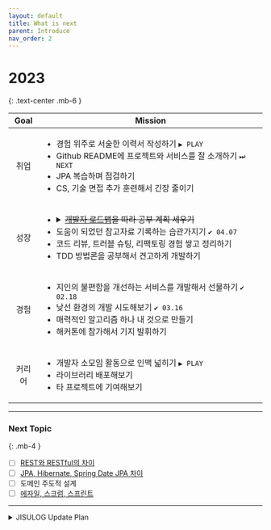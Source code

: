 ```yaml
---
layout: default
title: What is next
parent: Introduce
nav_order: 2
---
```

# 2023
{: .text-center .mb-6 }

<style>
  table > tbody > tr > td:first-child{
      text-align: center;
  }
</style>
<table>
    <thead>
        <tr>
            <th>Goal</th>
            <th colspan="2">Mission</th>
        </tr>
    </thead>
    <tbody>
       <tr>
            <td>취업</td>
            <td>
                <ul>
                    <li>경험 위주로 서술한 이력서 작성하기 <code>▶ PLAY</code></li>
                    <li>Github README에 프로젝트와 서비스를 잘 소개하기 <code>⏭ NEXT</code></li>
                    <li>JPA 복습하며 점검하기</li>
                    <li>CS, 기술 면접 추가 훈련해서 긴장 줄이기</li>
                </ul>
            </td>
        </tr>
        <tr>
            <td>성장</td>
            <td>
                <ul>
                    <li><details><summary><s><a href="https://roadmap.sh">개발자 로드맵</a>을 따라 공부 계획 세우기</s></summary>전부 필요하지 않고, 깊이 있는 공부가 어렵다는 피드백으로 인해 보류</details></li>
                    <li>도움이 되었던 참고자료 기록하는 습관가지기 <code>✔ 04.07</code></li>
                    <li>코드 리뷰, 트러블 슈팅, 리팩토링 경험 쌓고 정리하기</li>
                    <li>TDD 방법론을 공부해서 견고하게 개발하기</li>
                </ul>
            </td>
        </tr>
        <tr>
            <td>경험</td>
            <td>
                <ul>
                    <li>지인의 불편함을 개선하는 서비스를 개발해서 선물하기 <code>✔ 02.18</code></li>
                    <li>낮선 환경의 개발 시도해보기 <code>✔ 03.16</code></li>
                    <li>매력적인 알고리즘 하나 내 것으로 만들기</li>
                    <li>해커톤에 참가해서 기지 발휘하기</li>
                </ul>
            </td>
        </tr>
        <tr>
            <td>커리어</td>
            <td>
                <ul>
                    <li>개발자 소모임 활동으로 인맥 넓히기 <code>▶ PLAY</code></li>
                    <li>라이브러리 배포해보기</li>
                    <li>타 프로젝트에 기여해보기</li>
                </ul>
            </td>
        </tr>
    </tbody>
</table>

---

### Next Topic
{: .mb-4 }

- [ ] [REST와 RESTful의 차이](https://dev-coco.tistory.com/97)
- [ ] [JPA, Hibernate, Spring Date JPA 차이](https://suhwan.dev/2019/02/24/jpa-vs-hibernate-vs-spring-data-jpa/)
- [ ] 도메인 주도적 설계
- [ ] [에자일, 스크럼, 스프린트](https://todoist.com/showTask?id=6257930703)

---

<details class="highlight p-5 mt-5" style="border-radius: 6px">
<summary class="text-purple-000 fw-500">JISULOG Update Plan</summary>
<div markdown="1">

---

**한 곳에 모든 자료 통합하기**
- GitHub Pages 셋팅 `✔ 03.27`
- 도메인 A 레코드 연결 `✔ 04.07`
- ~~Notion~~, Tistory, GitHub, ~~Velog~~ 자료 이전 `▶ PLAY`


**카테고리 최적화하기**
- 2단 카테고리 분류 `✔ 04.06`
- 전체 카테고리가 항상 표시되게 기능 변경`✔ 04.07`

**검색 기능 최적화하기**
- placeholder 텍스트 수정 `✔ 04.07`
- 한국어 이슈 해결 `✔ 04.12`

**사이드바 목차 제작**
- 사이드바 네비게이션 목차(TOC) 구현 `✔ 04.08`
- 별로도 기능을 적용할 수 있는 레이아웃으로 분리 `✔ 04.08`

**ETC.**
- 프로젝트 회고록 레이아웃 - 서비스 개요 구현 `✔ 04.12`
- CDN으로 이미지 로딩 속도 개선 `✔ 04.12`
- 로고, 파비콘, 웹폰트 `✔ 04.20`
- 프로젝트 회고록 레이아웃 - 미리보기 이미지 슬라이더 구현 `✔ 04.22`
- 아카이브 레이아웃 구현 - Shorts, Series

</div>
</details>
